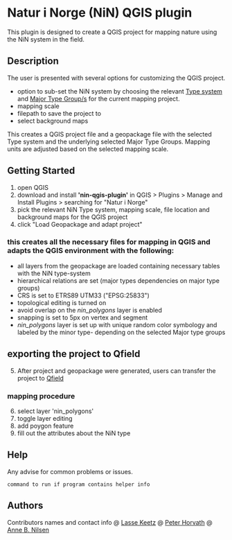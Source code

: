 # Natur i Norge (NiN) QGIS plugin
This plugin is designed to create a QGIS project for mapping nature using the NiN system in the field. 

## Description
The user is presented with several options for customizing the QGIS project. 

- option to sub-set the NiN system by choosing the relevant [Type system](https://naturinorge.artsdatabanken.no/) and [Major Type Group/s](https://naturinorge.artsdatabanken.no/Natursystem) for the current mapping project. 
- mapping scale
- filepath to save the project to
- select background maps

This creates a QGIS project file and a geopackage file with the selected Type system and the underlying selected Major Type Groups. Mapping units are adjusted based on the selected mapping scale. 

## Getting Started

1. open QGIS
2. download and install **'nin-qgis-plugin'** in QGIS > Plugins > Manage and Install Plugins > searching for "Natur i Norge" 
3. pick the relevant NiN Type system, mapping scale, file location and background maps for the QGIS project
4. click "Load Geopackage and adapt project" 

### this creates all the necessary files for mapping in QGIS and adapts the QGIS environment with the following:
- all layers from the geopackage are loaded containing necessary tables with the NiN type-system
- hierarchical relations are set (major types dependencies on major type groups)
- CRS is set to ETRS89 UTM33 ("EPSG:25833")
- topological editing is turned on
- avoid overlap on the *nin_polygons* layer is enabled
- snapping is set to 5px on vertex and segment
- *nin_polygons* layer is set up with unique random color symbology and labeled by the minor type- depending on the selected Major type groups


## exporting the project to Qfield
5. After project and geopackage were generated, users can transfer the project to [Qfield](https://docs.qfield.org/get-started/tutorials/get-started-qfs/) 

### mapping procedure
6. select layer 'nin_polygons'
7. toggle layer editing 
8. add poygon feature
9. fill out the attributes about the NiN type

### 

## Help

Any advise for common problems or issues.
```
command to run if program contains helper info
```

## Authors

Contributors names and contact info
@ [Lasse Keetz](https://github.com/orgs/geco-nhm/people/lasseke)
@ [Peter Horvath](https://github.com/orgs/geco-nhm/people/peterhor)
@ [Anne B. Nilsen](https://github.com/orgs/geco-nhm/people/9ls1)
